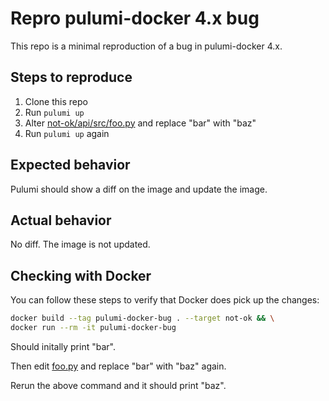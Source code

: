 # Repro pulumi-docker 4.x bug

This repo is a minimal reproduction of a bug in pulumi-docker 4.x.

## Steps to reproduce

1. Clone this repo
2. Run `pulumi up`
3. Alter [not-ok/api/src/foo.py](not-ok/api/src/foo.py) and replace "bar" with "baz"
4. Run `pulumi up` again

## Expected behavior

Pulumi should show a diff on the image and update the image.

## Actual behavior

No diff. The image is not updated.

## Checking with Docker

You can follow these steps to verify that Docker does pick up the changes:

```bash
docker build --tag pulumi-docker-bug . --target not-ok && \
docker run --rm -it pulumi-docker-bug
```

Should initally print "bar".

Then edit [foo.py](projects/api/src/foo.py) and replace "bar" with "baz" again.

Rerun the above command and it should print "baz".
